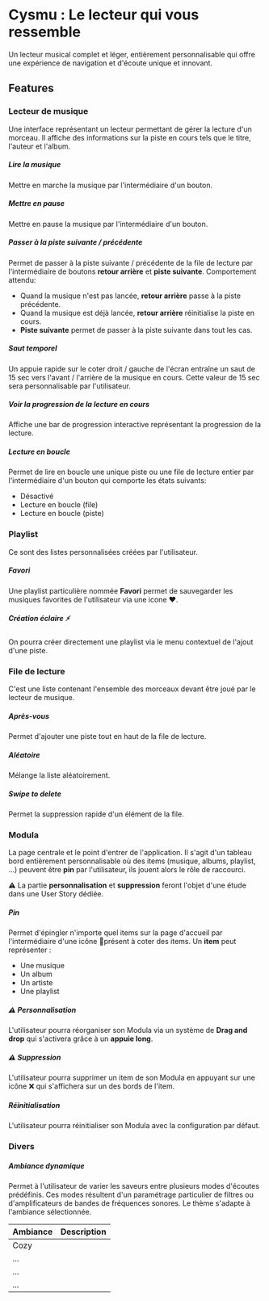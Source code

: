# Cysmu : Le lecteur qui vous ressemble

Un lecteur musical complet et léger, entièrement personnalisable qui offre une expérience de navigation et d'écoute unique et innovant.

## Features
### Lecteur de musique
Une interface représentant un lecteur permettant de gérer la lecture d'un morceau. Il affiche des informations sur la piste en cours tels que le titre, l'auteur et l'album.

 ##### Lire la musique
Mettre en marche la musique par l'intermédiaire d'un bouton.
 ##### Mettre en pause
Mettre en pause la musique par l'intermédiaire d'un bouton. 
 ##### Passer à la piste suivante / précédente
 Permet de passer à la piste suivante / précédente de la file de lecture par l'intermédiaire de boutons **retour arrière** et **piste suivante**.
 Comportement attendu:
 - Quand la musique n'est pas lancée, **retour arrière** passe à la piste précédente.
 - Quand la musique est déjà lancée, **retour arrière** réinitialise la piste en cours.
 - **Piste suivante** permet de passer à la piste suivante dans tout les cas.
 
 ##### Saut temporel 
 Un appuie rapide sur le coter droit / gauche de l'écran entraîne un saut de 15 sec vers l'avant / l'arrière de la musique en cours.
 Cette valeur de 15 sec sera personnalisable par l'utilisateur.
 
 ##### Voir la progression de la lecture en cours
 Affiche une bar de progression interactive représentant la progression de la lecture.
  
 ##### Lecture en boucle
Permet de lire en boucle une unique piste ou une file de lecture entier par l'intermédiaire d'un bouton qui comporte les états suivants:
- Désactivé
- Lecture en boucle (file)
- Lecture en boucle (piste)

### Playlist
Ce sont des listes personnalisées créées par l'utilisateur.

##### Favori
Une playlist particulière nommée **Favori** permet de sauvegarder les musiques favorites de l'utilisateur via une icone ❤.

##### Création éclaire :zap:
On pourra créer directement une playlist via le menu contextuel de l'ajout d'une piste.

### File de lecture
C'est une liste contenant l'ensemble des morceaux devant être joué par le lecteur de musique.

##### Après-vous
Permet d'ajouter une piste tout en haut de la file de lecture.

##### Aléatoire
Mélange la liste aléatoirement.

##### Swipe to delete
Permet la suppression rapide d'un élément de la file.

### Modula
La page centrale et le point d'entrer de l'application.
Il s'agit d'un tableau bord entièrement personnalisable où des items (musique, albums, playlist, ...) peuvent être **pin** par l'utilisateur, ils jouent alors le rôle de raccourci.

:warning: La partie **personnalisation** et **suppression** feront l'objet d'une étude dans une User Story dédiée.

##### Pin
Permet d'épingler n'importe quel items sur la page d'accueil par l'intermédiaire d'une icône 📌présent à coter des items.
Un **item** peut représenter :
- Une musique
- Un album
- Un artiste
- Une playlist
 
##### :warning: Personnalisation 
L'utilisateur pourra réorganiser son Modula via un système de **Drag and drop** qui s'activera grâce à un **appuie long**. 

##### :warning: Suppression 
L'utilisateur pourra supprimer un item de son Modula en appuyant sur une icône :x: qui s'affichera sur un des bords de l'item.

##### Réinitialisation
L'utilisateur pourra réinitialiser son Modula avec la configuration par défaut.

### Divers

##### Ambiance dynamique 
Permet à l'utilisateur de varier les saveurs entre plusieurs modes d'écoutes prédéfinis.
Ces modes résultent d'un paramétrage particulier de filtres ou d'amplificateurs de bandes de fréquences sonores.
Le thème s'adapte à l'ambiance sélectionnée. 

| Ambiance | Description |
|--|--|
| Cozy|  |
| ...|  |
| ...|  |
| ...|  |


